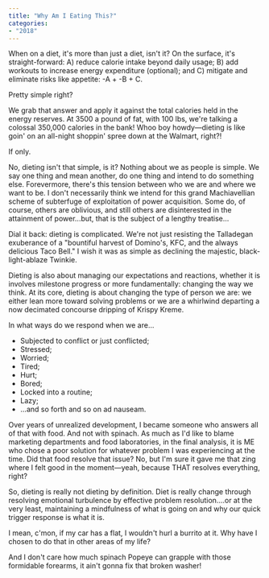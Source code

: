```yaml
---
title: "Why Am I Eating This?"
categories:
- "2018"
---
```


When on a diet, it's more than just a diet, isn't it?  On the surface, it's straight-forward: A) reduce calorie intake beyond daily usage; B) add workouts to increase energy expenditure (optional); and C) mitigate and eliminate risks like appetite: -A + -B + C.

Pretty simple right?

We grab that answer and apply it against the total calories held in the energy reserves.  At 3500 a pound of fat, with 100 lbs, we're talking a colossal 350,000 calories in the bank!  Whoo boy howdy—dieting is like goin' on an all-night shoppin' spree down at the Walmart, right?!

If only.

No, dieting isn't that simple, is it?  Nothing about we as people is simple.  We say one thing and mean another, do one thing and intend to do something else.  Forevermore, there's this tension between who we are and where we want to be.  I don't necessarily think we intend for this grand Machiavellian scheme of subterfuge of exploitation of power acquisition.  Some do, of course, others are oblivious, and still others are disinterested in the attainment of power...but, that is the subject of a lengthy treatise...

Dial it back: dieting is complicated.  We're not just resisting the Talladegan exuberance of a "bountiful harvest of Domino's, KFC, and the always delicious Taco Bell."  I wish it was as simple as declining the majestic, black-light-ablaze Twinkie.

Dieting is also about managing our expectations and reactions, whether it is involves milestone progress or more fundamentally: changing the way we think.  At its core, dieting is about changing the type of person we are: we either lean more toward solving problems or we are a whirlwind departing a now decimated concourse dripping of Krispy Kreme.

In what ways do we respond when we are...

* Subjected to conflict or just conflicted;
* Stressed;
* Worried;
* Tired;
* Hurt;
* Bored;
* Locked into a routine;
* Lazy;
* ...and so forth and so on ad nauseam.

Over years of unrealized development, I became someone who answers all of that with food.  And not with spinach.  As much as I'd like to blame marketing departments and food laboratories, in the final analysis, it is ME who chose a poor solution for whatever problem I was experiencing at the time.  Did that food resolve that issue?  No, but I'm sure it gave me that zing where I felt good in the moment—yeah, because THAT resolves everything, right?

So, dieting is really not dieting by definition.  Diet is really change through resolving emotional turbulence by effective problem resolution....or at the very least, maintaining a mindfulness of what is going on and why our quick trigger response is what it is.

I mean, c'mon, if my car has a flat, I wouldn't hurl a burrito at it.  Why have I chosen to do that in other areas of my life?

And I don't care how much spinach Popeye can grapple with those formidable forearms, it ain't gonna fix that broken washer!